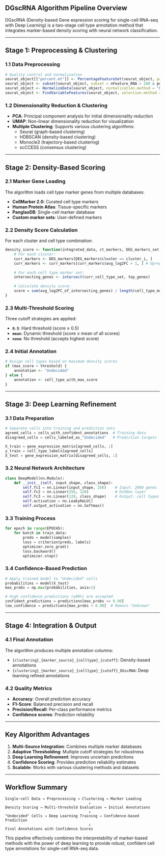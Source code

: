 ## **DGscRNA Algorithm Pipeline Overview**

DGscRNA (Density-based Gene expression scoring for single-cell RNA-seq with Deep Learning) is a two-stage cell type annotation method that integrates marker-based density scoring with neural network classification.

---

## **Stage 1: Preprocessing & Clustering**

### **1.1 Data Preprocessing**
```r
# Quality control and normalization
seurat_object[["percent.mt"]] <- PercentageFeatureSet(seurat_object, pattern="^MT-")
seurat_object <- subset(seurat_object, subset = nFeature_RNA > 200 & percent.mt < 15)
seurat_object <- NormalizeData(seurat_object, normalization.method = "LogNormalize")
seurat_object <- FindVariableFeatures(seurat_object, selection.method = "vst", nfeatures = 2000)
```

### **1.2 Dimensionality Reduction & Clustering**
- **PCA**: Principal component analysis for initial dimensionality reduction
- **UMAP**: Non-linear dimensionality reduction for visualization
- **Multiple Clustering**: Supports various clustering algorithms:
  - Seurat (graph-based clustering)
  - HDBSCAN (density-based clustering)
  - Monocle3 (trajectory-based clustering)
  - scCCESS (consensus clustering)

---

## **Stage 2: Density-Based Scoring**

### **2.1 Marker Gene Loading**
The algorithm loads cell type marker genes from multiple databases:
- **CellMarker 2.0**: Curated cell type markers
- **Human Protein Atlas**: Tissue-specific markers
- **PanglaoDB**: Single-cell marker database
- **Custom marker sets**: User-defined markers

### **2.2 Density Score Calculation**
For each cluster and cell type combination:

```r
density_score <- function(integrated_data, ct_markers, DEG_markers_set, clustering, cutoffs) {
    # For each cluster:
    curr_markers <- DEG_markers[DEG_markers$cluster == cluster_i, ]
    curr_markers <- curr_markers[curr_markers$avg_log2FC > 1, ] # Upregulated genes
    
    # For each cell type marker set:
    intersecting_genes <- intersect(curr_cell_type_set, top_genes)
    
    # Calculate density score:
    score = sum(avg_log2FC_of_intersecting_genes) / length(cell_type_marker_set)
}
```

### **2.3 Multi-Threshold Scoring**
Three cutoff strategies are applied:
- **`0.5`**: Hard threshold (score ≥ 0.5)
- **`mean`**: Dynamic threshold (score ≥ mean of all scores)
- **`none`**: No threshold (accepts highest score)

### **2.4 Initial Annotation**
```r
# Assign cell types based on maximum density scores
if (max_score < threshold) {
    annotation <- "Undecided"
} else {
    annotation <- cell_type_with_max_score
}
```

---

## **Stage 3: Deep Learning Refinement**

### **3.1 Data Preparation**
```python
# Separate cells into training and prediction sets
agreed_cells = cells_with_confident_annotations  # Training data
disagreed_cells = cells_labeled_as_"Undecided"   # Prediction targets

X_train = gene_expression_matrix[agreed_cells, :]
y_train = cell_type_labels[agreed_cells]
X_test = gene_expression_matrix[disagreed_cells, :]
```

### **3.2 Neural Network Architecture**
```python
class DeepModel(nn.Module):
    def __init__(self, input_shape, class_shape):
        self.fc1 = nn.Linear(input_shape, 256)    # Input: 2000 genes
        self.fc2 = nn.Linear(256, 128)            # Hidden layer
        self.fc3 = nn.Linear(128, class_shape)    # Output: cell types
        self.activation = nn.LeakyReLU()
        self.output_activation = nn.Softmax()
```

### **3.3 Training Process**
```python
for epoch in range(EPOCHS):
    for batch in train_data:
        preds = model(samples)
        loss = criterion(preds, labels)
        optimizer.zero_grad()
        loss.backward()
        optimizer.step()
```

### **3.4 Confidence-Based Prediction**
```python
# Apply trained model to "Undecided" cells
probabilities = model(X_test)
max_probs = np.max(probabilities, axis=1)

# High confidence predictions (≥90%) are accepted
confident_predictions = predictions[max_probs >= 0.90]
low_confidence = predictions[max_probs < 0.90]  # Remain "Unknown"
```

---

## **Stage 4: Integration & Output**

### **4.1 Final Annotation**
The algorithm produces multiple annotation columns:
- `{clustering}_{marker_source}_{celltype}_{cutoff}`: Density-based annotations
- `{clustering}_{marker_source}_{celltype}_{cutoff}_DGscRNA`: Deep learning refined annotations

### **4.2 Quality Metrics**
- **Accuracy**: Overall prediction accuracy
- **F1-Score**: Balanced precision and recall
- **Precision/Recall**: Per-class performance metrics
- **Confidence scores**: Prediction reliability

---

## **Key Algorithm Advantages**

1. **Multi-Source Integration**: Combines multiple marker databases
2. **Adaptive Thresholding**: Multiple cutoff strategies for robustness
3. **Deep Learning Refinement**: Improves uncertain predictions
4. **Confidence Scoring**: Provides prediction reliability estimates
5. **Scalable**: Works with various clustering methods and datasets

---

## **Workflow Summary**

```
Single-cell Data → Preprocessing → Clustering → Marker Loading
                                      ↓
Density Scoring → Multi-threshold Evaluation → Initial Annotations
                                      ↓
"Undecided" Cells → Deep Learning Training → Confidence-based Prediction
                                      ↓
Final Annotations with Confidence Scores
```

This pipeline effectively combines the interpretability of marker-based methods with the power of deep learning to provide robust, confident cell type annotations for single-cell RNA-seq data.